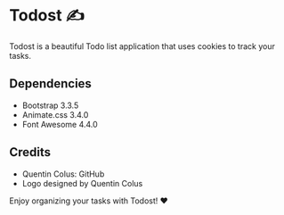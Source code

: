 # Todost ✍️
Todost is a beautiful Todo list application that uses cookies to track your tasks.

## Dependencies
- Bootstrap 3.3.5
- Animate.css 3.4.0
- Font Awesome 4.4.0

## Credits
- Quentin Colus: GitHub
- Logo designed by Quentin Colus

Enjoy organizing your tasks with Todost! ❤️